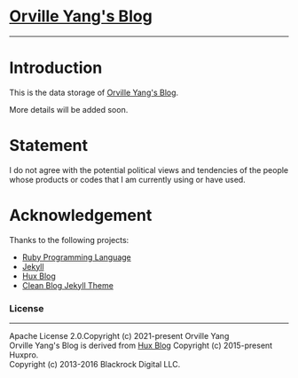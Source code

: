 [Orville Yang's Blog](https://OrvilleYang.github.io)
================================


--------------------------------------------------

# Introduction

This is the data storage of [Orville Yang's Blog](https://OrvilleYang.github.io).

More details will be added soon.

# Statement

I do not agree with the potential political views and tendencies of the people whose products or codes that I am currently using or have used.

# Acknowledgement

Thanks to the following projects:

* [Ruby Programming Language](https://www.ruby-lang.org/en/)
* [Jekyll](https://github.com/jekyll/jekyll)
* [Hux Blog](https://huangxuan.me/)
* [Clean Blog Jekyll Theme](https://github.com/BlackrockDigital/startbootstrap-clean-blog-jekyll/)

### License
-------
Apache License 2.0.Copyright (c) 2021-present Orville Yang  
Orville Yang's Blog is derived from [Hux Blog](https://huangxuan.me/) Copyright (c) 2015-present Huxpro.  
Copyright (c) 2013-2016 Blackrock Digital LLC.